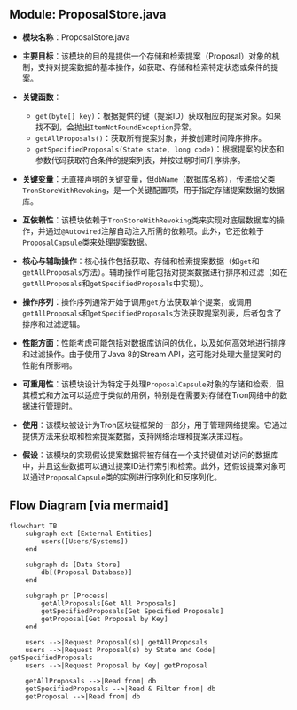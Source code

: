 ## Module: ProposalStore.java
- **模块名称**：ProposalStore.java

- **主要目标**：该模块的目的是提供一个存储和检索提案（Proposal）对象的机制，支持对提案数据的基本操作，如获取、存储和检索特定状态或条件的提案。

- **关键函数**：
  - `get(byte[] key)`：根据提供的键（提案ID）获取相应的提案对象。如果找不到，会抛出`ItemNotFoundException`异常。
  - `getAllProposals()`：获取所有提案对象，并按创建时间降序排序。
  - `getSpecifiedProposals(State state, long code)`：根据提案的状态和参数代码获取符合条件的提案列表，并按过期时间升序排序。

- **关键变量**：无直接声明的关键变量，但`dbName`（数据库名称），传递给父类`TronStoreWithRevoking`，是一个关键配置项，用于指定存储提案数据的数据库。

- **互依赖性**：该模块依赖于`TronStoreWithRevoking`类来实现对底层数据库的操作，并通过`@Autowired`注解自动注入所需的依赖项。此外，它还依赖于`ProposalCapsule`类来处理提案数据。

- **核心与辅助操作**：核心操作包括获取、存储和检索提案数据（如`get`和`getAllProposals`方法）。辅助操作可能包括对提案数据进行排序和过滤（如在`getAllProposals`和`getSpecifiedProposals`中实现）。

- **操作序列**：操作序列通常开始于调用`get`方法获取单个提案，或调用`getAllProposals`和`getSpecifiedProposals`方法获取提案列表，后者包含了排序和过滤逻辑。

- **性能方面**：性能考虑可能包括对数据库访问的优化，以及如何高效地进行排序和过滤操作。由于使用了Java 8的Stream API，这可能对处理大量提案时的性能有所影响。

- **可重用性**：该模块设计为特定于处理`ProposalCapsule`对象的存储和检索，但其模式和方法可以适应于类似的用例，特别是在需要对存储在Tron网络中的数据进行管理时。

- **使用**：该模块被设计为Tron区块链框架的一部分，用于管理网络提案。它通过提供方法来获取和检索提案数据，支持网络治理和提案决策过程。

- **假设**：该模块的实现假设提案数据将被存储在一个支持键值对访问的数据库中，并且这些数据可以通过提案ID进行索引和检索。此外，还假设提案对象可以通过`ProposalCapsule`类的实例进行序列化和反序列化。
## Flow Diagram [via mermaid]
```mermaid
flowchart TB
    subgraph ext [External Entities]
        users([Users/Systems])
    end

    subgraph ds [Data Store]
        db[(Proposal Database)]
    end

    subgraph pr [Process]
        getAllProposals[Get All Proposals]
        getSpecifiedProposals[Get Specified Proposals]
        getProposal[Get Proposal by Key]
    end

    users -->|Request Proposal(s)| getAllProposals
    users -->|Request Proposal(s) by State and Code| getSpecifiedProposals
    users -->|Request Proposal by Key| getProposal

    getAllProposals -->|Read from| db
    getSpecifiedProposals -->|Read & Filter from| db
    getProposal -->|Read from| db
```

